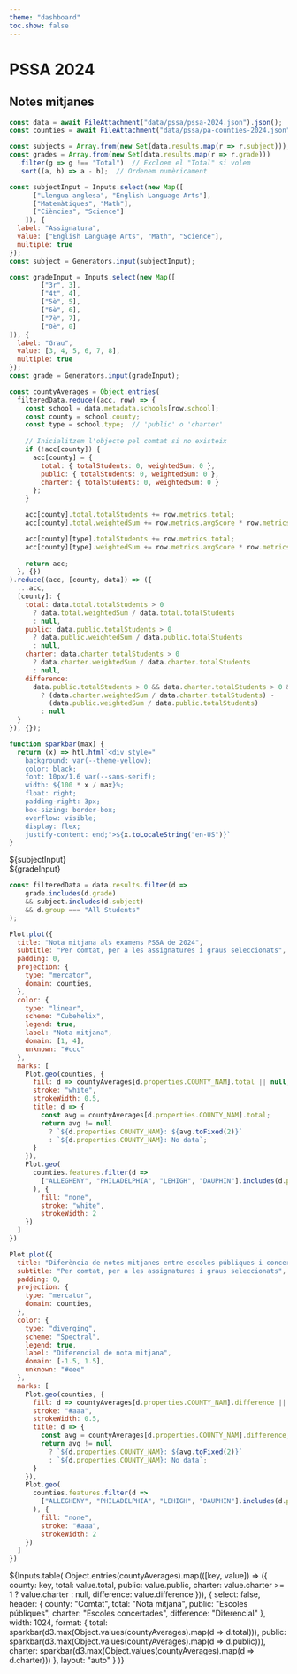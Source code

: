 ```yaml
--- 
theme: "dashboard"
toc.show: false
---
```


# PSSA 2024

## Notes mitjanes


```js
const data = await FileAttachment("data/pssa/pssa-2024.json").json();
const counties = await FileAttachment("data/pssa/pa-counties-2024.json").json();

const subjects = Array.from(new Set(data.results.map(r => r.subject)));
const grades = Array.from(new Set(data.results.map(r => r.grade)))
  .filter(g => g !== "Total")  // Excloem el "Total" si volem
  .sort((a, b) => a - b);  // Ordenem numèricament
```

```js
const subjectInput = Inputs.select(new Map([
      ["Llengua anglesa", "English Language Arts"],
      ["Matemàtiques", "Math"],
      ["Ciències", "Science"]
    ]), {
  label: "Assignatura", 
  value: ["English Language Arts", "Math", "Science"],
  multiple: true
});
const subject = Generators.input(subjectInput);

const gradeInput = Inputs.select(new Map([
        ["3r", 3],
        ["4t", 4],
        ["5è", 5],
        ["6è", 6],
        ["7è", 7],
        ["8è", 8]
]), {
  label: "Grau",
  value: [3, 4, 5, 6, 7, 8],
  multiple: true
});
const grade = Generators.input(gradeInput);
```

```js
const countyAverages = Object.entries(
  filteredData.reduce((acc, row) => {
    const school = data.metadata.schools[row.school];
    const county = school.county;
    const type = school.type;  // 'public' o 'charter'
    
    // Inicialitzem l'objecte pel comtat si no existeix
    if (!acc[county]) {
      acc[county] = {
        total: { totalStudents: 0, weightedSum: 0 },
        public: { totalStudents: 0, weightedSum: 0 },
        charter: { totalStudents: 0, weightedSum: 0 }
      };
    }

    acc[county].total.totalStudents += row.metrics.total;
    acc[county].total.weightedSum += row.metrics.avgScore * row.metrics.total;

    acc[county][type].totalStudents += row.metrics.total;
    acc[county][type].weightedSum += row.metrics.avgScore * row.metrics.total;
    
    return acc;
  }, {})
).reduce((acc, [county, data]) => ({
  ...acc,
  [county]: {
    total: data.total.totalStudents > 0 
      ? data.total.weightedSum / data.total.totalStudents 
      : null,
    public: data.public.totalStudents > 0 
      ? data.public.weightedSum / data.public.totalStudents 
      : null,
    charter: data.charter.totalStudents > 0 
      ? data.charter.weightedSum / data.charter.totalStudents 
      : null,
    difference: 
      data.public.totalStudents > 0 && data.charter.totalStudents > 0 && (data.charter.weightedSum / data.charter.totalStudents) >= 1
        ? (data.charter.weightedSum / data.charter.totalStudents) - 
          (data.public.weightedSum / data.public.totalStudents)
        : null
  }
}), {});
```

```js
function sparkbar(max) {
  return (x) => htl.html`<div style="
    background: var(--theme-yellow);
    color: black;
    font: 10px/1.6 var(--sans-serif);
    width: ${100 * x / max}%;
    float: right;
    padding-right: 3px;
    box-sizing: border-box;
    overflow: visible;
    display: flex;
    justify-content: end;">${x.toLocaleString("en-US")}`
}
```

<div class="grid grid-cols-2 card">
  <div>${subjectInput}</div>
  <div>${gradeInput}</div>
</div>

```js
const filteredData = data.results.filter(d => 
    grade.includes(d.grade)
    && subject.includes(d.subject)
    && d.group === "All Students"
);
```

<div class="grid grid-cols-2">
<div class="card">

```js
Plot.plot({
  title: "Nota mitjana als examens PSSA de 2024",
  subtitle: "Per comtat, per a les assignatures i graus seleccionats",
  padding: 0,
  projection: {
    type: "mercator",
    domain: counties,
  },
  color: {
    type: "linear",
    scheme: "Cubehelix",
    legend: true,
    label: "Nota mitjana",
    domain: [1, 4],
    unknown: "#ccc"
  },
  marks: [
    Plot.geo(counties, {
      fill: d => countyAverages[d.properties.COUNTY_NAM].total || null,
      stroke: "white",
      strokeWidth: 0.5,
      title: d => {
        const avg = countyAverages[d.properties.COUNTY_NAM].total;
        return avg != null 
          ? `${d.properties.COUNTY_NAM}: ${avg.toFixed(2)}`
          : `${d.properties.COUNTY_NAM}: No data`;
      }
    }),
    Plot.geo(
      counties.features.filter(d => 
        ["ALLEGHENY", "PHILADELPHIA", "LEHIGH", "DAUPHIN"].includes(d.properties.COUNTY_NAM)
      ), {
        fill: "none",
        stroke: "white",
        strokeWidth: 2
    })
  ]
})
```

</div>


<div class="card">

```js
Plot.plot({
  title: "Diferència de notes mitjanes entre escoles públiques i concertades",
  subtitle: "Per comtat, per a les assignatures i graus seleccionats",
  padding: 0,
  projection: {
    type: "mercator",
    domain: counties,
  },
  color: {
    type: "diverging",
    scheme: "Spectral",
    legend: true,
    label: "Diferencial de nota mitjana",
    domain: [-1.5, 1.5],
    unknown: "#eee"
  },
  marks: [
    Plot.geo(counties, {
      fill: d => countyAverages[d.properties.COUNTY_NAM].difference || null,
      stroke: "#aaa",
      strokeWidth: 0.5,
      title: d => {
        const avg = countyAverages[d.properties.COUNTY_NAM].difference;
        return avg != null 
          ? `${d.properties.COUNTY_NAM}: ${avg.toFixed(2)}`
          : `${d.properties.COUNTY_NAM}: No data`;
      }
    }),
    Plot.geo(
      counties.features.filter(d => 
        ["ALLEGHENY", "PHILADELPHIA", "LEHIGH", "DAUPHIN"].includes(d.properties.COUNTY_NAM)
      ), {
        fill: "none",
        stroke: "#aaa",
        strokeWidth: 2
    })
  ]
})
```

</div>
</div>

<div class="grid grid-cols-2 card">

${Inputs.table(
    Object.entries(countyAverages).map(([key, value]) => ({
      county: key,
      total: value.total,
      public: value.public,
      charter: value.charter >= 1 ? value.charter : null,
      difference: value.difference
    })),
    {
        select: false,
        header: {
            county: "Comtat",
            total: "Nota mitjana",
            public: "Escoles públiques",
            charter: "Escoles concertades",
            difference: "Diferencial"
        },
        width: 1024,
        format: {
            total: sparkbar(d3.max(Object.values(countyAverages).map(d => d.total))),
            public: sparkbar(d3.max(Object.values(countyAverages).map(d => d.public))),
            charter: sparkbar(d3.max(Object.values(countyAverages).map(d => d.charter)))
        },
        layout: "auto"
    }
)}

</div>
